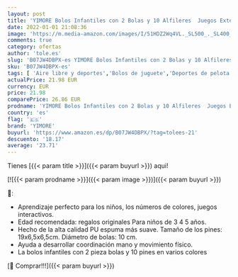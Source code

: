 ```yaml
---
layout: post
title: 'YIMORE Bolos Infantiles con 2 Bolas y 10 Alfileres  Juegos Exterior Juguete para Niños Bebé 2 3 4 Años'
date: 2022-01-01 21:08:36
image: 'https://m.media-amazon.com/images/I/51HDZ2Wq4VL._SL500_._SL400_.jpg'
comments: true
category: ofertas
author: 'tole.es'
slug: 'B07JW4DBPX-es YIMORE Bolos Infantiles con 2 Bolas y 10 Alfileres Juegos...'
sku: 'B07JW4DBPX-es'
tags: [ 'Aire libre y deportes','Bolos de juguete','Deportes de pelota de juguete','Juguetes','Juguetes y juegos','bebé','yimore', ]
actualPrice: 21.98 EUR
currency: EUR
price: 21.98
comparePrice: 26.86 EUR
prodname: 'YIMORE Bolos Infantiles con 2 Bolas y 10 Alfileres  Juegos Exterior Juguete para Niños Bebé 2 3 4 Años'
country: 'es'
flag: '🇪🇸'
brand: 'YIMORE'
buyurl: 'https://www.amazon.es/dp/B07JW4DBPX/?tag=tolees-21'
descuento: '18.17'
average: '23.71'
---
```


Tienes [{{< param title >}}]({{< param buyurl >}}) aqui!

[![{{< param prodname >}}]({{< param image >}})]({{< param buyurl >}})

🔎:

- Aprendizaje perfecto para los niños, los números de colores, juegos interactivos.
- Edad recomendada: regalos originales Para niños de 3 4 5 años.
- Hecho de la alta calidad PU espuma más suave. Tamaño de los pines: 19x6,5x6,5cm. Diámetro de bolas: 10 cm.
- Ayuda a desarrollar coordinación mano y movimiento físico.
- La bolos infantiles con 2 pieza bolas y 10 pines en varios colores

[🛒 Comprar!!!]({{< param buyurl >}})
